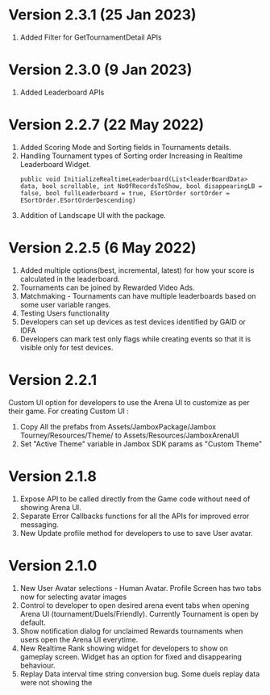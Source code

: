 # Version 2.3.1 (25 Jan 2023)
1. Added Filter for GetTournamentDetail APIs

# Version 2.3.0 (9 Jan 2023)
1. Added Leaderboard APIs

# Version 2.2.7 (22 May 2022)
1. Added Scoring Mode and Sorting fields in Tournaments details.
2. Handling Tournament types of Sorting order Increasing in Realtime Leaderboard Widget.
    ```
    public void InitializeRealtimeLeaderboard(List<leaderBoardData> data, bool scrollable, int NoOfRecordsToShow, bool disappearingLB = false, bool fullLeaderboard = true, ESortOrder sortOrder = ESortOrder.ESortOrderDescending)
    ```
4. Addition of Landscape UI with the package.

# Version 2.2.5 (6 May 2022)
1. Added multiple options(best, incremental, latest) for how your score is calculated in the leaderboard. 
2. Tournaments can be joined by Rewarded Video Ads.
3. Matchmaking - Tournaments can have multiple leaderboards based on some user variable ranges.
4. Testing Users functionality
5. Developers can set up devices as test devices identified by GAID or IDFA
6. Developers can mark test only flags while creating events so that it is visible only for test devices.


# Version 2.2.1
Custom UI option for developers to use the Arena UI to customize as per their game. 
For creating Custom UI :

1. Copy All the prefabs from Assets/JamboxPackage/Jambox Tourney/Resources/Theme/ to Assets/Resources/JamboxArenaUI
2. Set "Active Theme" variable in Jambox SDK params as "Custom Theme"


# Version 2.1.8

1. Expose API to be called directly from the Game code without need of showing Arena UI.
2. Separate Error Callbacks functions for all the APIs for improved error messaging.
3. New Update profile method for developers to use to save User avatar.


# Version 2.1.0
1. New User Avatar selections - Human Avatar. Profile Screen has two tabs now for selecting avatar images
2. Control to developer to open desired arena event tabs when opening Arena UI (tournament/Duels/Friendly). Currently Tournament is open by default.
3. Show notification dialog for unclaimed Rewards tournaments when users open the Arena UI everytime. 
4. New Realtime Rank showing widget for developers to show on gameplay screen. Widget has an option for fixed and disappearing behaviour. 
5. Replay Data interval time string conversion bug. Some duels replay data were not showing the


